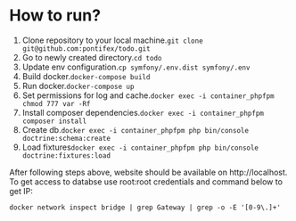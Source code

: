 # How to run?
1. Clone repository to your local machine.```git clone git@github.com:pontifex/todo.git```
2. Go to newly created directory.```cd todo```
3. Update env configuration.```cp symfony/.env.dist symfony/.env```
4. Build docker.```docker-compose build```
5. Run docker.```docker-compose up```
6. Set permissions for log and cache.```docker exec -i container_phpfpm chmod 777 var -Rf```
7. Install composer dependencies.```docker exec -i container_phpfpm composer install```
8. Create db.```docker exec -i container_phpfpm php bin/console doctrine:schema:create```
9. Load fixtures```docker exec -i container_phpfpm php bin/console doctrine:fixtures:load```

After following steps above, website should be available on http://localhost. To get 
access to databse use root:root credentials and command below to get IP: 
```
docker network inspect bridge | grep Gateway | grep -o -E '[0-9\.]+'
```
